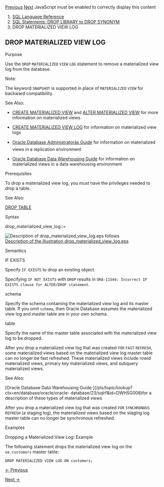 [Previous](DROP-MATERIALIZED-VIEW.md) [Next](DROP-MATERIALIZED-ZONEMAP.md)
JavaScript must be enabled to correctly display this content

  1. [SQL Language Reference ](index.md)
  2. [ SQL Statements: DROP LIBRARY to DROP SYNONYM](SQL-Statements-DROP-LIBRARY-to-DROP-SYNONYM.md)
  3. DROP MATERIALIZED VIEW LOG 

## DROP MATERIALIZED VIEW LOG

Purpose

Use the `DROP` `MATERIALIZED` `VIEW` `LOG` statement to remove a materialized
view log from the database.

Note:

The keyword `SNAPSHOT` is supported in place of `MATERIALIZED` `VIEW` for
backward compatibility.

See Also:

  * [CREATE MATERIALIZED VIEW](CREATE-MATERIALIZED-VIEW.md#GUID-EE262CA4-01E5-4618-B659-6165D993CA1B) and [ALTER MATERIALIZED VIEW](ALTER-MATERIALIZED-VIEW.md#GUID-29EE5682-AE42-4879-ABAD-E34E66ADD233) for more information on materialized views 

  * [CREATE MATERIALIZED VIEW LOG](CREATE-MATERIALIZED-VIEW-LOG.md#GUID-13902019-D044-4B79-9EB4-1F60652D037B) for information on materialized view logs 

  * [Oracle Database Administratorâs Guide](/pls/topic/lookup?ctx=en/database/oracle/oracle-database/23/sqlrf&id=REPLN-GUID-A422B474-4BED-4A60-AEDB-E93630746083) for information on materialized views in a replication environment 

  * [Oracle Database Data Warehousing Guide](/pls/topic/lookup?ctx=en/database/oracle/oracle-database/23/sqlrf&id=DWHSG008) for information on materialized views in a data warehousing environment 

Prerequisites

To drop a materialized view log, you must have the privileges needed to drop a
table.

See Also:

[DROP TABLE](DROP-TABLE.md#GUID-39D89EDC-155D-4A24-837E-D45DDA757B45)

Syntax

drop_materialized_view_log::=

![Description of drop_materialized_view_log.eps
follows](https://docs.oracle.com/en/database/oracle/oracle-database/23/sqlrf/img/drop_materialized_view_log.gif)  
[Description of the illustration
drop_materialized_view_log.eps](img_text/drop_materialized_view_log.md)

Semantics

IF EXISTS

Specify `IF EXISTS` to drop an existing object.

Specifying `IF NOT EXISTS` with `DROP` results in `ORA-11544: Incorrect IF
EXISTS clause for ALTER/DROP statement`.

schema

Specify the schema containing the materialized view log and its master table.
If you omit `schema`, then Oracle Database assumes the materialized view log
and master table are in your own schema.

table

Specify the name of the master table associated with the materialized view log
to be dropped.

After you drop a materialized view log that was created `FOR` `FAST`
`REFRESH`, some materialized views based on the materialized view log master
table can no longer be fast refreshed. These materialized views include rowid
materialized views, primary key materialized views, and subquery materialized
views.

See Also:

[Oracle Database Data Warehousing Guide
](/pls/topic/lookup?ctx=en/database/oracle/oracle-
database/23/sqlrf&id=DWHSG008)for a description of these types of materialized
views

After you drop a materialized view log that was created `FOR` `SYNCHRONOUS`
`REFRESH` (a staging log), the materialized views based on the staging log
master table can no longer be synchronous refreshed.

Examples

Dropping a Materialized View Log: Example

The following statement drops the materialized view log on the `oe.customers`
master table:

    
    
    DROP MATERIALIZED VIEW LOG ON customers; 


[← Previous](DROP-MATERIALIZED-VIEW.md)

[Next →](DROP-MATERIALIZED-ZONEMAP.md)
